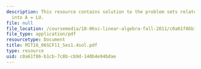 ```yaml
---
description: This resource contains solution to the problem sets related to factorization
  into A = LU.
file: null
file_location: /coursemedia/18-06sc-linear-algebra-fall-2011/c0a61f86b1cb7c8bcb9d140b4e94bdae_MIT18_06SCF11_Ses1.4sol.pdf
file_type: application/pdf
resourcetype: Document
title: MIT18_06SCF11_Ses1.4sol.pdf
type: resource
uid: c0a61f86-b1cb-7c8b-cb9d-140b4e94bdae
---
```

